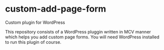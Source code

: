 # custom-add-page-form
Custom plugin for WordPress

This repository consists of a WordPress pluggin written in MCV manner which helps you add custom page forms.
You will need WordPress installed to run this plugin of course.
